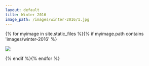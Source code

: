 ```yaml
---
layout: default
title: Winter 2016
image_path: /images/winter-2016/1.jpg
---
```


{% for myimage in site.static_files %}{% if myimage.path contains 'images/winter-2016' %}<p><img src="{{myimage.path}}"></p>{% endif %}{% endfor %}
